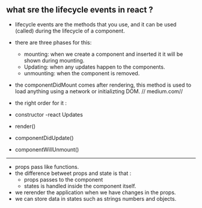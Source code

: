 ## what sre the lifecycle events in react ?
- lifecycle events are the methods that you use, and it can be used (called) during the lifecycle of a component.
- there are three phases for this: 
    - mounting: when we create a component and inserted it it will be shown during mounting.
    - Updating: when any updates happen to the components.
    - unmounting: when the component is removed.

- the componentDidMount comes after rendering, this method is used to load anything using a network or initializting DOM. 
 // medium.com//
- the right order for it :
- constructor
-react Updates
- render()
- componentDidUpdate()
- componentWillUnmount()
---------------------------

- props pass like functions.
- the difference betweet props and state is that : 
    - props passes to the component
    - states is handled inside the component itself.
- we rerender the application when we have changes in the props.
- we can store data in states such as strings numbers and objects.

